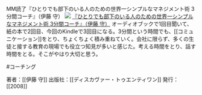 MM読了『ひとりでも部下のいる人のための世界一シンプルなマネジメント術 3分間コーチ』（伊藤 守）
[![](https://images-fe.ssl-images-amazon.com/images/I/51FsEMkBQAL._SL160_.jpg)](http://www.amazon.co.jp/exec/obidos/ASIN/4887596251/choiyaki81-22/ref=nosim)
[『ひとりでも部下のいる人のための世界一シンプルなマネジメント術 3分間コーチ』（伊藤 守）](http://www.amazon.co.jp/exec/obidos/ASIN/4887596251/choiyaki81-22/ref=nosim)
オーディオブックで1回目聞いて、紙の本で2回目、今回のKindleで3回目になる。3分間という時間でも、[[コミュニケーション]]をとり、ちょくちょく積み重ねていく。会社に限らず、多くの生徒と接する教育の現場でも役立つ知見が多いと感じた。考える時間をとり、話す時間をとる。そこがやはり大切と思う。

#コーチング

著者：[[伊藤 守]]
出版社：[[ディスカヴァー・トゥエンティワン]]
発行：[[2008]]

